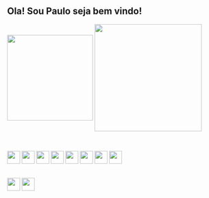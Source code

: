 ## Ola! Sou Paulo seja bem vindo!


<div align:'center' >
  <img style="magin-right:30px" align='center' height='200em' src='https://github-readme-stats.vercel.app/api?username=Paulo-cds&show_icons=true&theme=dark)' />
  <img align='center' height='250em' src='https://github-readme-stats.vercel.app/api/top-langs/?username=Paulo-cds&exclude_repo=github-readme-stats&theme=dark,Paulo-cds.github.io' />
 </div>
 
 ##
 <br>
 
 <div>
  <img height='30em' src="https://cdn.jsdelivr.net/gh/devicons/devicon/icons/html5/html5-original.svg" />  
  <img height='30em' src="https://cdn.jsdelivr.net/gh/devicons/devicon/icons/css3/css3-original.svg" />
  <img height='30em' src="https://cdn.jsdelivr.net/gh/devicons/devicon/icons/javascript/javascript-original.svg" />
  <img height='30em' src="https://cdn.jsdelivr.net/gh/devicons/devicon/icons/react/react-original.svg" />
  <img height='30em' src="https://cdn.jsdelivr.net/gh/devicons/devicon/icons/sass/sass-original.svg" />
  <img height='30em' src="https://cdn.jsdelivr.net/gh/devicons/devicon/icons/nodejs/nodejs-original.svg" />
  <img height='30em' src="https://cdn.jsdelivr.net/gh/devicons/devicon/icons/git/git-original.svg" />
  <img height='30em' src="https://cdn.jsdelivr.net/gh/devicons/devicon/icons/github/github-original.svg" />                                        
 </div>
 
 ##
 
 <div>
  <a href='https://www.instagram.com/webdeveloper.paulorpd/' target='blank'><img height='30em' src=https://user-images.githubusercontent.com/65832495/160841595-66496d87-f7cc-457f-a806-839befe64ccd.png /></a>
  <a href='https://paulo-rpd.vercel.app/' target='blank'><img height='30em' src='https://user-images.githubusercontent.com/65832495/160842723-2c2c8073-d6c0-40c5-881b-3f83b5f2f681.png' /></a>
 </div>
